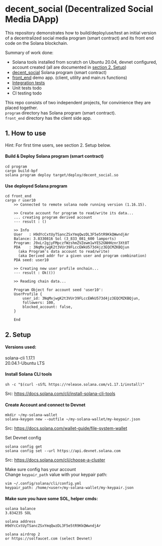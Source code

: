 # decent_social (Decentralized Social Media DApp)

This repository demonstrates how to build/deploy/use/test an initial version of a decentralized social media program (smart contract) and its front end code on the Solana blockchain.

Summary of work done:
- Solana tools installed from scratch on Ubuntu 20.04, devnet configured, account created (all are documented in [section 2. Setup](README.md#2-setup))
- [decent_social](program) Solana program (smart contract)   
- [front_end](front_end) demo app. (client, utility and main.rs functions)
- [Integration tests](front_end/src/integration_tests)
- Unit tests todo
- CI testing todo

This repo consists of two independent projects, for convinience they are placed together.   
`program` directory has Solana program (smart contract).  
`front_end` directory has the client side app.  

## 1. How to use
Hint: For first time users, see section 2. Setup below.

#### Build & Deploy Solana program (smart contract)

```
cd program
cargo build-bpf
solana program deploy target/deploy/decent_social.so 
```

#### Use deployed Solana program 
```
cd front_end
cargo r user10
    >> Connected to remote solana node running version (1.16.15).
    
    >> Create account for program to read/write its data...
    ... creating program derived account
    --- result : ()
    
    >> Info
    User   : H9dYcCxtUyTSancZSxYmqQwzDL3F5e5tR9KkQWwndjAr
    Balance: 3.8330816 Sol (3_833_081_600 lamports)
    Program: J9xLr2gjyFMpczfWzshmZVZewm1wYES2GNHHznr3Xt8T
    PDA    : 3NqMxjwgK2t3VUr39FLccEWkU573d4jz3EQCMZKBQjun
      (aka Program's data account to read/write)
      (aka Derived addr for a given user and program combination)
    PDA seed: user10
    
    >> Creating new user profile onchain...
    --- result : Ok(())
    
    >> Reading chain data...
    
    Program Object for account seed 'user10':
    UserProfile {
        user_id: 3NqMxjwgK2t3VUr39FLccEWkU573d4jz3EQCMZKBQjun,
        followers: 100,
        blocked_account: false,
    }
    
    End
```


## 2. Setup

#### Versions used:  
solana-cli 1.17.1   
20.04.1-Ubuntu LTS  

#### Install Solana CLI tools

`sh -c "$(curl -sSfL https://release.solana.com/v1.17.1/install)"`

Src: https://docs.solana.com/cli/install-solana-cli-tools

#### Create Account and connect to Devnet

```
mkdir ~/my-solana-wallet
solana-keygen new --outfile ~/my-solana-wallet/my-keypair.json
```
Src: https://docs.solana.com/wallet-guide/file-system-wallet

Set Devnet config
```
solana config get
solana config set --url https://api.devnet.solana.com
```
Src: https://docs.solana.com/cli/choose-a-cluster

Make sure config has your account   
Change `keypair_path` value with your keypair path: 
```
vim ~/.config/solana/cli/config.yml  
keypair_path: /home/<user>/my-solana-wallet/my-keypair.json
```
#### Make sure you have some SOL, helper cmds: 
```
solana balance
3.834235 SOL

solana address
H9dYcCxtUyTSancZSxYmqQwzDL3F5e5tR9KkQWwndjAr

solana airdrop 2 
or https://solfaucet.com (select Devnet)
```
